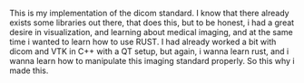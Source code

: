 This is my implementation of the dicom standard. I know that there already exists some libraries out there, that does this, but to be honest, i had a great desire in visualization, and learning about medical imaging, and at the same time i wanted to learn how to use RUST. I had already worked a bit with dicom and VTK in C++ with a QT setup, but again, i wanna learn rust, and i wanna learn how to manipulate this imaging standard properly. So this why i made this.